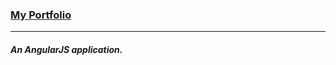 ### [My Portfolio](http://tiy-humdrum-jenna-rajani.surge.sh/#/)
---
##### An AngularJS application.
